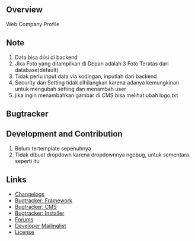 ## Overview

Web Company Profile

## Note ##

1. Data bisa diisi di backend
2. Jika Foto yang ditampilkan di Depan adalah 3 Foto Teratas dari database(default)
3. Tidak perlu input data via kodingan, inputlah dari backend
4. Security dan Setting tidak dihilangkan karena adanya kemungkinan untuk mengubah setting dan menambah user
5. jika ingin menambahkan gambar di CMS bisa melihat ubah logo.txt

## Bugtracker ##



## Development and Contribution ##

1. Belum tertemplate sepenuhnya
2. Tidak dibuat dropdown karena dropdownnya ngebug, untuk sementara seperti itu


## Links ##

 * [Changelogs](http://doc.silverstripe.org/framework/en/changelogs/)
 * [Bugtracker: Framework](https://github.com/silverstripe/silverstripe-framework/issues)
 * [Bugtracker: CMS](https://github.com/silverstripe/silverstripe-cms/issues)
 * [Bugtracker: Installer](https://github.com/silverstripe/silverstripe-installer/issues)
 * [Forums](http://silverstripe.org/forums)
 * [Developer Mailinglist](https://groups.google.com/forum/#!forum/silverstripe-dev)
 * [License](./LICENSE)

